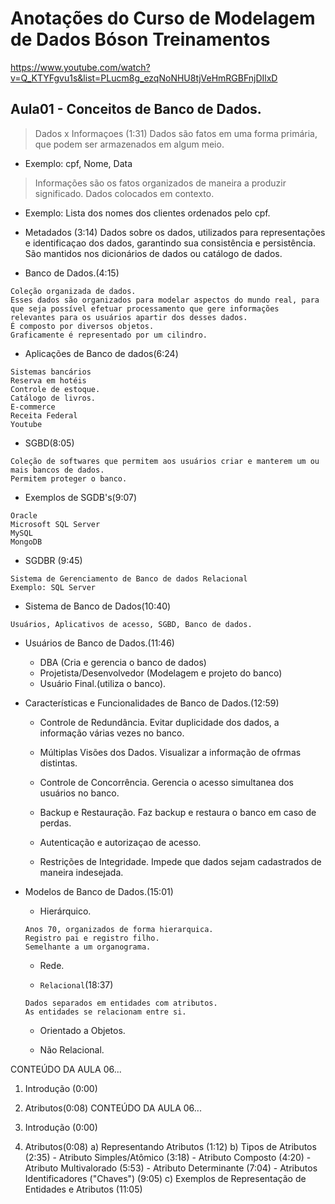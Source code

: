 # Anotações do Curso de Modelagem de Dados Bóson Treinamentos

https://www.youtube.com/watch?v=Q_KTYFgvu1s&list=PLucm8g_ezqNoNHU8tjVeHmRGBFnjDIlxD

## Aula01 - Conceitos de Banco de Dados.
>Dados x Informaçoes (1:31)
Dados são fatos em uma forma primária, que podem ser armazenados em algum meio.
- Exemplo: cpf, Nome, Data

>Informações são os fatos organizados de maneira a produzir significado.
Dados colocados em contexto.
- Exemplo: Lista dos nomes dos clientes ordenados pelo cpf.

* Metadados (3:14)
Dados sobre os dados, utilizados para representações e identificaçao dos dados, garantindo sua consistência e persistência.
São mantidos nos dicionários de dados ou catálogo de dados.

* Banco de Dados.(4:15)

```
Coleção organizada de dados.
Esses dados são organizados para modelar aspectos do mundo real, para que seja possível efetuar processamento que gere informações relevantes para os usuários apartir dos desses dados.
É composto por diversos objetos.
Graficamente é representado por um cilindro.
```

* Aplicações de Banco de dados(6:24)

```
Sistemas bancários
Reserva em hotéis 
Controle de estoque.
Catálogo de livros.
E-commerce
Receita Federal
Youtube
```

* SGBD(8:05)

```
Coleção de softwares que permitem aos usuários criar e manterem um ou mais bancos de dados.
Permitem proteger o banco.
```

* Exemplos de SGDB's(9:07)

```
Oracle
Microsoft SQL Server
MySQL
MongoDB
```

* SGDBR (9:45)
```
Sistema de Gerenciamento de Banco de dados Relacional
Exemplo: SQL Server
```

* Sistema de Banco de Dados(10:40)

```
Usuários, Aplicativos de acesso, SGBD, Banco de dados.
```

* Usuários de Banco de Dados.(11:46)

  * DBA (Cria e gerencia o banco de dados)
  * Projetista/Desenvolvedor (Modelagem e projeto do banco)
  * Usuário Final.(utiliza o banco).
  
* Características e Funcionalidades de Banco de Dados.(12:59)

  * Controle de Redundância.
  Evitar duplicidade dos dados, a informação várias vezes no banco.
  
  * Múltiplas Visões dos Dados.
  Visualizar a informação de ofrmas distintas.
  
  * Controle de Concorrência.
  Gerencia o acesso simultanea dos usuários no banco.
  
  * Backup e Restauração.
  Faz backup e restaura o banco em caso de perdas.
  
  * Autenticação e autorizaçao de acesso.
  
  * Restrições de Integridade.
  Impede que dados sejam cadastrados de maneira indesejada.
  
* Modelos de Banco de Dados.(15:01)
  * Hierárquico.
  ```
  Anos 70, organizados de forma hierarquica.
  Registro pai e registro filho.
  Semelhante a um organograma.
  ```
  
  * Rede.
  
  * ``Relacional``(18:37)
  ```
  Dados separados em entidades com atributos.
  As entidades se relacionam entre si.
  ```
  
  * Orientado a Objetos.
  
  * Não Relacional.
  





CONTEÚDO DA AULA 06...

01) Introdução (0:00)

02) Atributos(0:08)
CONTEÚDO DA AULA 06...
01) Introdução (0:00)
02) Atributos(0:08)
     a) Representando Atributos (1:12)
     b) Tipos de Atributos (2:35)
         - Atributo Simples/Atômico (3:18)
         - Atributo Composto (4:20)
         - Atributo Multivalorado (5:53)
         - Atributo Determinante (7:04)
         - Atributos Identificadores ("Chaves") (9:05)
    c) Exemplos de Representação de Entidades e Atributos (11:05)
